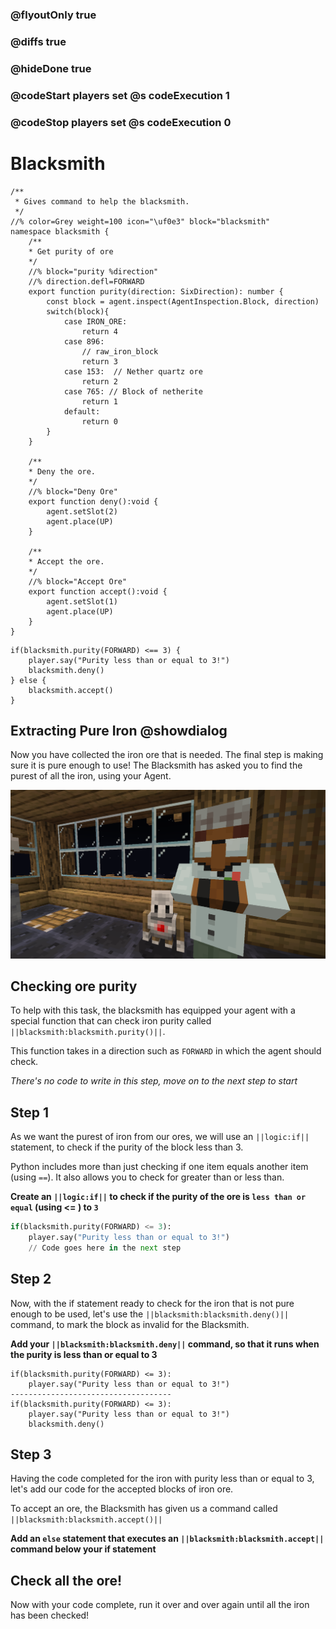 ### @flyoutOnly true
### @diffs true
### @hideDone true
### @codeStart players set @s codeExecution 1
### @codeStop players set @s codeExecution 0

# Blacksmith

```customts
/**
 * Gives command to help the blacksmith.
 */
//% color=Grey weight=100 icon="\uf0e3" block="blacksmith"
namespace blacksmith {
    /**
    * Get purity of ore
    */
    //% block="purity %direction"
    //% direction.defl=FORWARD
    export function purity(direction: SixDirection): number {
        const block = agent.inspect(AgentInspection.Block, direction)
        switch(block){
            case IRON_ORE:
                return 4
            case 896:
                // raw_iron_block
                return 3
            case 153:  // Nether quartz ore
                return 2
            case 765: // Block of netherite
                return 1
            default:
                return 0
        }
    }

    /**
    * Deny the ore.
    */
    //% block="Deny Ore"
    export function deny():void {
        agent.setSlot(2)
        agent.place(UP)
    }

    /**
    * Accept the ore.
    */
    //% block="Accept Ore"
    export function accept():void {
        agent.setSlot(1)
        agent.place(UP)
    }
}
```

```ghost
if(blacksmith.purity(FORWARD) <== 3) {
    player.say("Purity less than or equal to 3!")
    blacksmith.deny()
} else {
    blacksmith.accept()
}
```

## Extracting Pure Iron @showdialog
Now you have collected the iron ore that is needed. The final step is making sure it is pure enough to use! The Blacksmith has asked you to find the purest of all the iron, using your Agent.

![Cover image](https://raw.githubusercontent.com/CausewayDigital/Minecraft-EE-MakeCode/refs/heads/master/tutorials/python-islands/island-2/blacksmith/cover.png)

## Checking ore purity

To help with this task, the blacksmith has equipped your agent with a special function that can check iron purity called ``||blacksmith:blacksmith.purity()||``.

This function takes in a direction such as `FORWARD` in which the agent should check.

*There's no code to write in this step, move on to the next step to start*

## Step 1

As we want the purest of iron from our ores, we will use an ``||logic:if||`` statement, to check if the purity of the block less than 3.

Python includes more than just checking if one item equals another item (using `==`). It also allows you to check for greater than or less than.

**Create an ``||logic:if||``  to check if the purity of the ore is  `less than or equal` (using  <=  ) to `3`**

```python
if(blacksmith.purity(FORWARD) <= 3):
    player.say("Purity less than or equal to 3!")
    // Code goes here in the next step
```

## Step 2
Now, with the if statement ready to check for the iron that is not pure enough to be used, let's use the ``||blacksmith:blacksmith.deny()||`` command, to mark the block as invalid for the Blacksmith.

**Add your ``||blacksmith:blacksmith.deny||`` command, so that it runs when the purity is less than or equal to 3**

```diffpython
if(blacksmith.purity(FORWARD) <= 3):
    player.say("Purity less than or equal to 3!")
------------------------------------
if(blacksmith.purity(FORWARD) <= 3):
    player.say("Purity less than or equal to 3!")
    blacksmith.deny()
```

## Step 3

Having the code completed for the iron with purity less than or equal to 3, let's add our code for the accepted blocks of iron ore.

To accept an ore, the Blacksmith has given us a command called ``||blacksmith:blacksmith.accept()||``

**Add an `else` statement that executes an ``||blacksmith:blacksmith.accept||`` command below your if statement**

## Check all the ore!
Now with your code complete, run it over and over again until all the iron has been checked!